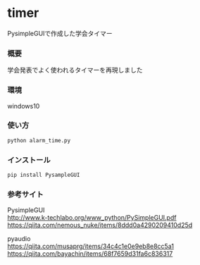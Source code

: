 # timer
PysimpleGUIで作成した学会タイマー<br>

### 概要<br>
学会発表でよく使われるタイマーを再現しました<br>
### 環境<br>
windows10
### 使い方<br>
```bash
python alarm_time.py
```

### インストール<br>
```bash
pip install PysampleGUI
```

### 参考サイト<br>
PysimpleGUI<br>
http://www.k-techlabo.org/www_python/PySimpleGUI.pdf<br> 
https://qiita.com/nemous_nuke/items/8ddd0a4290209410d25d<br>

pyaudio<br>
https://qiita.com/musaprg/items/34c4c1e0e9eb8e8cc5a1<br>
https://qiita.com/bayachin/items/68f7659d31fa6c836317<br>

